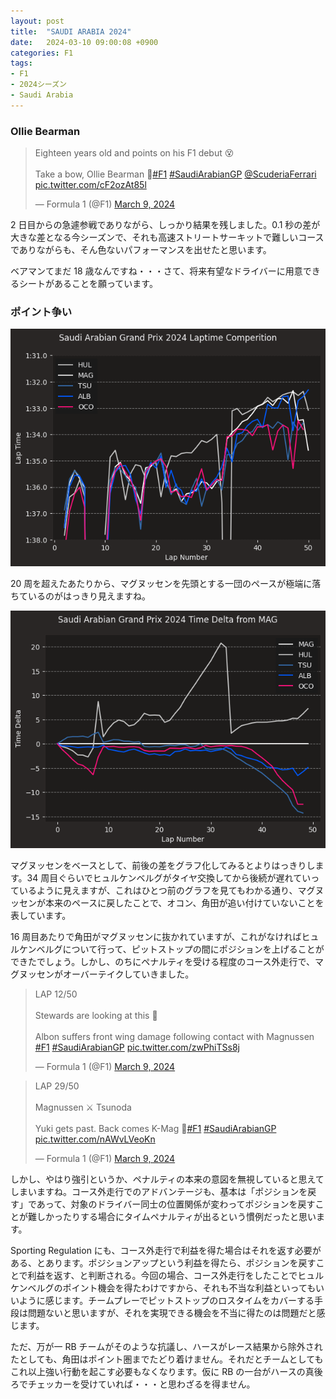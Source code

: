 ```yaml
---
layout: post
title:  "SAUDI ARABIA 2024"
date:   2024-03-10 09:00:08 +0900
categories: F1
tags:
- F1
- 2024シーズン
- Saudi Arabia
---
```

### Ollie Bearman
<blockquote class="twitter-tweet"><p lang="en" dir="ltr">Eighteen years old and points on his F1 debut 😵<br><br>Take a bow, Ollie Bearman 👏<a href="https://twitter.com/hashtag/F1?src=hash&amp;ref_src=twsrc%5Etfw">#F1</a> <a href="https://twitter.com/hashtag/SaudiArabianGP?src=hash&amp;ref_src=twsrc%5Etfw">#SaudiArabianGP</a> <a href="https://twitter.com/ScuderiaFerrari?ref_src=twsrc%5Etfw">@ScuderiaFerrari</a> <a href="https://t.co/cF2ozAt85l">pic.twitter.com/cF2ozAt85l</a></p>&mdash; Formula 1 (@F1) <a href="https://twitter.com/F1/status/1766553111336771774?ref_src=twsrc%5Etfw">March 9, 2024</a></blockquote> <script async src="https://platform.twitter.com/widgets.js" charset="utf-8"></script>

2 日目からの急遽参戦でありながら、しっかり結果を残しました。0.1 秒の差が大きな差となる今シーズンで、それも高速ストリートサーキットで難しいコースでありながらも、そん色ないパフォーマンスを出せたと思います。

ベアマンてまだ 18 歳なんですね・・・さて、将来有望なドライバーに用意できるシートがあることを願っています。

### ポイント争い
![ラップチャート][img01]

20 周を超えたあたりから、マグヌッセンを先頭とする一団のペースが極端に落ちているのがはっきり見えますね。

![タイム差推移][img02]

マグヌッセンをベースとして、前後の差をグラフ化してみるとよりはっきりします。34 周目ぐらいでヒュルケンベルグがタイヤ交換してから後続が遅れていっているように見えますが、これはひとつ前のグラフを見てもわかる通り、マグヌッセンが本来のペースに戻したことで、オコン、角田が追い付けていないことを表しています。

16 周目あたりで角田がマグヌッセンに抜かれていますが、これがなければヒュルケンベルグについて行って、ピットストップの間にポジションを上げることができたでしょう。しかし、のちにペナルティを受ける程度のコース外走行で、マグヌッセンがオーバーテイクしていきました。


<blockquote class="twitter-tweet"><p lang="en" dir="ltr">LAP 12/50 <br><br>Stewards are looking at this 👀<br><br>Albon suffers front wing damage following contact with Magnussen <a href="https://twitter.com/hashtag/F1?src=hash&amp;ref_src=twsrc%5Etfw">#F1</a> <a href="https://twitter.com/hashtag/SaudiArabianGP?src=hash&amp;ref_src=twsrc%5Etfw">#SaudiArabianGP</a> <a href="https://t.co/zwPhiTSs8j">pic.twitter.com/zwPhiTSs8j</a></p>&mdash; Formula 1 (@F1) <a href="https://twitter.com/F1/status/1766516770699903093?ref_src=twsrc%5Etfw">March 9, 2024</a></blockquote> <script async src="https://platform.twitter.com/widgets.js" charset="utf-8"></script>


<blockquote class="twitter-tweet"><p lang="tl" dir="ltr">LAP 29/50<br><br>Magnussen ⚔️ Tsunoda <br><br>Yuki gets past. Back comes K-Mag 🍿<a href="https://twitter.com/hashtag/F1?src=hash&amp;ref_src=twsrc%5Etfw">#F1</a> <a href="https://twitter.com/hashtag/SaudiArabianGP?src=hash&amp;ref_src=twsrc%5Etfw">#SaudiArabianGP</a> <a href="https://t.co/nAWvLVeoKn">pic.twitter.com/nAWvLVeoKn</a></p>&mdash; Formula 1 (@F1) <a href="https://twitter.com/F1/status/1766523215558406196?ref_src=twsrc%5Etfw">March 9, 2024</a></blockquote> <script async src="https://platform.twitter.com/widgets.js" charset="utf-8"></script>


しかし、やはり強引というか、ペナルティの本来の意図を無視していると思えてしまいますね。コース外走行でのアドバンテージも、基本は「ポジションを戻す」であって、対象のドライバー同士の位置関係が変わってポジションを戻すことが難しかったりする場合にタイムペナルティが出るという慣例だったと思います。

Sporting Regulation にも、コース外走行で利益を得た場合はそれを返す必要がある、とあります。ポジションアップという利益を得たら、ポジションを戻すことで利益を返す、と判断される。今回の場合、コース外走行をしたことでヒュルケンベルグのポイント機会を得たわけですから、それも不当な利益といってもいいように感じます。チームプレーでピットストップのロスタイムをカバーする手段は問題ないと思いますが、それを実現できる機会を不当に得たのは問題だと感じます。

ただ、万が一 RB チームがそのような抗議し、ハースがレース結果から除外されたとしても、角田はポイント圏までたどり着けません。それだとチームとしてもこれ以上強い行動を起こす必要もなくなります。仮に RB の一台がハースの真後ろでチェッカーを受けていれば・・・と思わざるを得ません。



[img01]:/assets/images/2024/ss-20240310-01.png
[img02]:/assets/images/2024/ss-20240310-02.png
